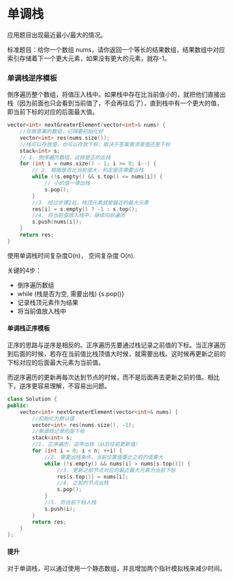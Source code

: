 # 单调栈

应用题目出现最近最小/最大的情况。

标准题目：给你一个数组 nums，请你返回一个等长的结果数组，结果数组中对应索引存储着下一个更大元素，如果没有更大的元素，就存-1。

### 单调栈逆序模板
倒序遍历整个数组，将值压入栈中。如果栈中存在比当前值小的，就把他们直接出栈（因为前面也只会看到当前值了，不会再往后了），直到栈中有一个更大的值，即当前下标的对应的后面最大值。

```cpp
vector<int> nextGreaterElement(vector<int>& nums) {
    //存放答案的数组，记得要初始化好
    vector<int> res(nums.size()); 
    //栈可以存放值，也可以存放下标，取决于答案需求是值还是下标
    stack<int> s;
    // 1. 倒序遍历数组，这样是正的出栈
    for (int i = nums.size() - 1; i >= 0; i--) {
        // 2. 根据是否比当前值大，判定是否需要出栈
        while (!s.empty() && s.top() <= nums[i]) {
            // 小的值一律出栈
            s.pop();
        }
        //3. 经过步骤2后，栈顶元素就是最近的最大元素
        res[i] = s.empty() ? -1 : s.top();
        //4. 将当前值放入栈中，继续向前遍历
        s.push(nums[i]);
    }
    return res;
}
```

使用单调栈时间复杂度O(n)， 空间复杂度 O(n).

关键的4步：
- 倒序遍历数组
- while (栈是否为空, 需要出栈) {s.pop()}
- 记录栈顶元素作为结果
- 将当前值放入栈中

#### 单调栈正序模板

正序的思路与逆序是相反的。正序遍历先要通过栈记录之前值的下标。当正序遍历到后面的时候，若存在当前值比栈顶值大时候，就需要出栈。这时候再更新之前的下标对应的后面最大元素为当前值。

而逆序遍历的更新再每次达到节点的时候，而不是后面再去更新之前的值。相比下，逆序更容易理解，不容易出问题。

```cpp
class Solution {
public:
    vector<int> nextGreaterElement(vector<int>& nums) {
        //初始化为默认值
        vector<int> res(nums.size(), -1);
        //单调栈记录的是下标
        stack<int> s;
        //1. 正序遍历，逆序出栈（从后往前更新值）
        for (int i = 0; i < n; ++i) {
            //2. 需要出栈条件，当前位置值要比之前的值要大
            while (!s.empty() && nums[i] > nums[s.top()]) {
                //3. 更新之前节点对应的最近最大元素为当前下标
                res[s.top()] = nums[i];
                //4. 之前的节点出栈
                s.pop();
            }
            //5. 将当前下标入栈
            s.push(i);
        }
        return res;
    }
};
```


#### 提升

对于单调栈，可以通过使用一个静态数组，并且增加两个指针模拟栈来减少时间。
